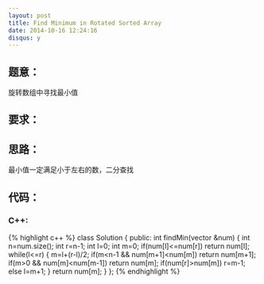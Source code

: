 ```yaml
---
layout: post
title: Find Minimum in Rotated Sorted Array
date: 2014-10-16 12:24:16
disqus: y
---
```


## 题意：
旋转数组中寻找最小值

## 要求：


## 思路：
最小值一定满足小于左右的数，二分查找

## 代码：

### C++:

{% highlight c++ %}
class Solution {
public:
    int findMin(vector<int> &num) {
        int n=num.size();
        int r=n-1;
        int l=0;
        int m=0;
        if(num[l]<=num[r])
            return num[l];
        while(l<=r)
        {
            m=l+(r-l)/2;
            if(m<n-1 && num[m+1]<num[m])
                return num[m+1];
            if(m>0 && num[m]<num[m-1])
                return num[m];
            if(num[r]>num[m])
                r=m-1;
            else
                l=m+1;
        }
        return num[m];
    }
};
 {% endhighlight %}

